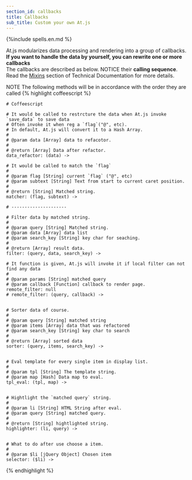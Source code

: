 ```yaml
---
section_id: callbacks
title: Callbacks
sub_title: Custom your own At.js
---
```


{%include spells.en.md %}

At.js modularizes data processing and rendering into a group of callbacks.
**If you want to handle the data by yourself, you can rewrite one or more callbacks**  
The callbacks are described as below. NOTICE their **calling sequence**.  
Read the <a href="http://coffeedoc.info/github/ichord/At.js/master/mixins/DEFAULT_CALLBACKS.html" target="_blank">Mixins</a> section of Technical Documentation for more details.  

<span class="label label-warning">NOTE</span> The following methods will be in accordance with the order they are called
{% highlight coffeescript %}
    
    # Coffeescript

    # It would be called to restrcture the data when At.js invoke `save_data` to save data
    # Often invoke it when reg a `flag`("@", etc).
    # In default, At.js will convert it to a Hash Array.
    #
    # @param data [Array] data to refacotor.
    #
    # @return [Array] Data after refactor.
    data_refactor: (data) ->

    # It would be called to match the `flag`
    #
    # @param flag [String] current `flag` ("@", etc)
    # @param subtext [String] Text from start to current caret position.
    #
    # @return [String] Matched string.
    matcher: (flag, subtext) ->

    # ---------------------

    # Filter data by matched string.
    #
    # @param query [String] Matched string.
    # @param data [Array] data list
    # @param search_key [String] key char for seaching.
    #
    # @return [Array] result data.
    filter: (query, data, search_key) ->

    # It function is given, At.js will invoke it if local filter can not find any data
    #
    # @param params [String] matched query
    # @param callback [Function] callback to render page.
    remote_filter: null
    # remote_filter: (query, callback) ->


    # Sorter data of course.
    #
    # @param query [String] matched string
    # @param items [Array] data that was refactored
    # @param search_key [String] key char to search
    #
    # @return [Array] sorted data
    sorter: (query, items, search_key) ->


    # Eval template for every single item in display list.
    #
    # @param tpl [String] The template string.
    # @param map [Hash] Data map to eval.
    tpl_eval: (tpl, map) ->


    # Hightlight the `matched query` string.
    #
    # @param li [String] HTML String after eval.
    # @param query [String] matched query.
    #
    # @return [String] hightlighted string.
    highlighter: (li, query) ->


    # What to do after use choose a item.
    #
    # @param $li [jQuery Object] Chosen item
    selector: ($li) ->


{% endhighlight %}


